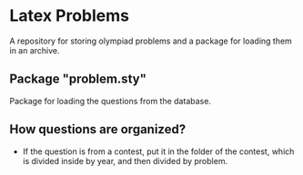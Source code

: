 # Latex Problems
A repository for storing olympiad problems and a package for loading them in an archive.

## Package "problem.sty"
Package for loading the questions from the database.

## How questions are organized?
- If the question is from a contest, put it in the folder of the contest, which is divided inside by year, and then divided by problem. 
